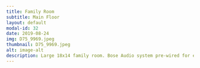 ```yaml
---
title: Family Room
subtitle: Main Floor
layout: default
modal-id: 32
date: 2019-08-24
img: D75_9969.jpeg
thumbnail: D75_9969.jpeg
alt: image-alt
description: Large 18x14 family room. Bose Audio system pre-wired for entertainment.
---
```

